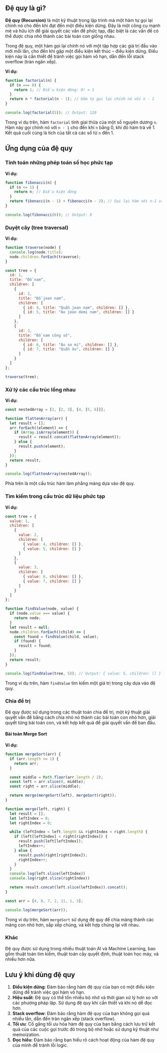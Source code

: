 ## Đệ quy là gì?

**Đệ quy (Recursion)** là một kỹ thuật trong lập trình mà một hàm tự gọi lại chính nó cho đến khi đạt đến một điều kiện dừng. Đây là một công cụ mạnh mẽ và hữu ích để giải quyết các vấn đề phức tạp, đặc biệt là các vấn đề có thể được chia nhỏ thành các bài toán con giống nhau.

Trong đệ quy, một hàm gọi lại chính nó với một tập hợp các giá trị đầu vào mới mỗi lần, cho đến khi gặp một điều kiện kết thúc – điều kiện dừng. Điều kiện này là cần thiết để tránh việc gọi hàm vô hạn, dẫn đến lỗi stack overflow (tràn ngăn xếp).

**Ví dụ:**

```javascript
function factorial(n) {
  if (n === 0) {
    return 1; // Điều kiện dừng: 0! = 1
  }
  return n * factorial(n - 1); // Hàm tự gọi lại chính nó với n - 1
}

console.log(factorial(5)); // Output: 120
```

Trong ví dụ trên, hàm `factorial` tính giai thừa của một số nguyên dương `n`. Hàm này gọi chính nó với `n - 1` cho đến khi `n` bằng 0, khi đó hàm trả về 1. Kết quả cuối cùng là tích của tất cả các số từ `n` đến 1.

## Ứng dụng của đệ quy

### Tính toán những phép toán số học phức tạp

**Ví dụ:**

```javascript
function fibonacci(n) {
  if (n <= 1) {
    return n; // Điều kiện dừng
  }
  return fibonacci(n - 1) + fibonacci(n - 2); // Gọi lại hàm với n-1 và n-2
}

console.log(fibonacci(6)); // Output: 8

```

### Duyệt cây (tree traversal)

**Ví dụ:**

```javascript
function traverse(node) {
  console.log(node.title);
  node.children.forEach(traverse);
}

const tree = {
  id: 1,
  title: "Đồ nam",
  children: [
    {
      id: 2,
      title: "Đồ jean nam",
      children: [
        { id: 4, title: "Quần jean nam", children: [] },
        { id: 5, title: "Áo jean demi nam", children: [] }
      ]
    },
    {
      id: 3,
      title: "Đồ nam công sở",
      children: [
        { id: 6, title: "Áo sơ mi", children: [] },
        { id: 7, title: "Quần âu", children: [] }
      ]
    }
  ]
};

traverse(tree);
```

### Xử lý các cấu trúc lồng nhau

**Ví dụ:**

```javascript
const nestedArray = [1, [2, 3], [4, [5, 6]]];

function flattenArray(arr) {
  let result = [];
  arr.forEach((element) => {
    if (Array.isArray(element)) {
      result = result.concat(flattenArray(element));
    } else {
      result.push(element);
    }
  });
  return result;
}

console.log(flattenArray(nestedArray));

```

Phía trên là một cấu trúc hàm làm phẳng mảng dựa vào đệ quy.

### Tìm kiếm trong cấu trúc dữ liệu phức tạp

**Ví dụ:**

```javascript
const tree = {
  value: 1,
  children: [
    {
      value: 2,
      children: [
        { value: 4, children: [] },
        { value: 5, children: [] }
      ]
    },
    {
      value: 3,
      children: [
        { value: 6, children: [] },
        { value: 7, children: [] }
      ]
    }
  ]
};

function findValue(node, value) {
  if (node.value === value) {
    return node;
  }
  let result = null;
  node.children.forEach((child) => {
    const found = findValue(child, value);
    if (found) {
      result = found;
    }
  });
  return result;
}

console.log(findValue(tree, 5)); // Output: { value: 5, children: [] }
```

Trong ví dụ trên, hàm `findValue` tìm kiếm một giá trị trong cây dựa vào đệ quy.

### Chia để trị

Đệ quy được sử dụng trong các thuật toán chia để trị, một kỹ thuật giải quyết vấn đề bằng cách chia nhỏ nó thành các bài toán con nhỏ hơn, giải quyết từng bài toán con, và kết hợp kết quả để giải quyết vấn đề ban đầu.

#### Bài toán Merge Sort

**Ví dụ:**

```javascript
function mergeSort(arr) {
  if (arr.length <= 1) {
    return arr;
  }

  const middle = Math.floor(arr.length / 2);
  const left = arr.slice(0, middle);
  const right = arr.slice(middle);

  return merge(mergeSort(left), mergeSort(right));
}

function merge(left, right) {
  let result = [];
  let leftIndex = 0;
  let rightIndex = 0;

  while (leftIndex < left.length && rightIndex < right.length) {
    if (left[leftIndex] < right[rightIndex]) {
      result.push(left[leftIndex]);
      leftIndex++;
    } else {
      result.push(right[rightIndex]);
      rightIndex++;
    }
  }
  console.log(left.slice(leftIndex))
  console.log(right.slice(rightIndex))

  return result.concat(left.slice(leftIndex)).concat();
}

const arr = [4, 8, 7, 2, 11, 1, 3];

console.log(mergeSort(arr));
```

Trong ví dụ trên, hàm `mergeSort` sử dụng đệ quy để chia mảng thành các mảng con nhỏ hơn, sắp xếp chúng, và kết hợp chúng lại với nhau.

### Khác

Đệ quy được sử dụng trong nhiều thuật toán AI và Machine Learning, bao gồm thuật toán tìm kiếm, thuật toán cây quyết định, thuật toán học máy, và nhiều hơn nữa.

## Lưu ý khi dùng đệ quy

1. **Điều kiện dừng**: Đảm bảo rằng hàm đệ quy của bạn có một điều kiện dừng để tránh việc gọi hàm vô hạn.
2. **Hiệu suất**: Đệ quy có thể tốn nhiều bộ nhớ và thời gian xử lý hơn so với các phương pháp lặp. Sử dụng đệ quy khi cần thiết và khi nó dễ đọc hơn.
3. **Stack overflow**: Đảm bảo rằng hàm đệ quy của bạn không gọi quá nhiều lần, dẫn đến tràn ngăn xếp (stack overflow).
4. **Tối ưu**: Cố gắng tối ưu hóa hàm đệ quy của bạn bằng cách lưu trữ kết quả của các cuộc gọi trước đó trong bộ nhớ hoặc sử dụng kỹ thuật như memoization.
5. **Đọc hiểu**: Đảm bảo rằng bạn hiểu rõ cách hoạt động của hàm đệ quy của mình để tránh lỗi logic.